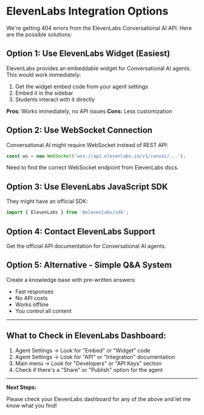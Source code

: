 # ElevenLabs Integration Options

We're getting 404 errors from the ElevenLabs Conversational AI API. Here are the possible solutions:

## Option 1: Use ElevenLabs Widget (Easiest)

ElevenLabs provides an embeddable widget for Conversational AI agents. This would work immediately:

1. Get the widget embed code from your agent settings
2. Embed it in the sidebar
3. Students interact with it directly

**Pros:** Works immediately, no API issues
**Cons:** Less customization

## Option 2: Use WebSocket Connection

Conversational AI might require WebSocket instead of REST API:

```javascript
const ws = new WebSocket('wss://api.elevenlabs.io/v1/convai/...');
```

Need to find the correct WebSocket endpoint from ElevenLabs docs.

## Option 3: Use ElevenLabs JavaScript SDK

They might have an official SDK:

```javascript
import { ElevenLabs } from '@elevenlabs/sdk';
```

## Option 4: Contact ElevenLabs Support

Get the official API documentation for Conversational AI agents.

## Option 5: Alternative - Simple Q&A System

Create a knowledge base with pre-written answers:
- Fast responses
- No API costs
- Works offline
- You control all content

---

## What to Check in ElevenLabs Dashboard:

1. Agent Settings → Look for "Embed" or "Widget" code
2. Agent Settings → Look for "API" or "Integration" documentation
3. Main menu → Look for "Developers" or "API Keys" section
4. Check if there's a "Share" or "Publish" option for the agent

---

**Next Steps:**

Please check your ElevenLabs dashboard for any of the above and let me know what you find!
